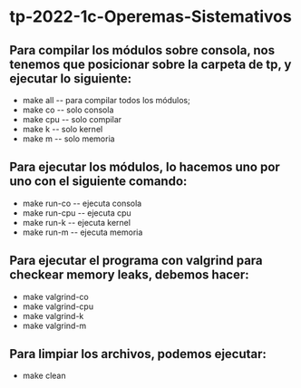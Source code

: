 # tp-2022-1c-Operemas-Sistemativos

## Para compilar los módulos sobre consola, nos tenemos que posicionar sobre la carpeta de tp, y ejecutar lo siguiente:
- make all -- para compilar todos los módulos;
- make co -- solo consola
- make cpu -- solo compilar
- make k -- solo kernel
- make m -- solo memoria

## Para ejecutar los módulos, lo hacemos uno por uno con el siguiente comando:
- make run-co -- ejecuta consola
- make run-cpu -- ejecuta cpu
- make run-k -- ejecuta kernel
- make run-m -- ejecuta memoria

## Para ejecutar el programa con valgrind para checkear memory leaks, debemos hacer:
- make valgrind-co
- make valgrind-cpu
- make valgrind-k
- make valgrind-m

## Para limpiar los archivos, podemos ejecutar:
- make clean
